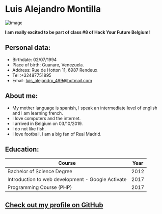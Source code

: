 # Luis Alejandro Montilla
![image](https://user-images.githubusercontent.com/59319966/71984883-00b37e80-322a-11ea-8918-174045d3c0df.jpg)


**I am really excited to be part of class #8 of Hack Your Future Belgium!**

## Personal data:

- Birthdate: 02/07/1994
- Place of birth: Guanare, Venezuela.
- Address: Rue de Hotton 11, 6987 Rendeux.
- Tel :+32487751895 
- Email: luis_alejandro_499@hotmail.com

## About me:
- My mother language is spanish, I speak an intermediate level of english and I am learning french.
- I love computers and the internet.
- I arrived in Belgium on 03/10/2019.
- I do not like fish.
- I love football, I am a big fan of Real Madrid.

## Education:

 Course| Year 
 --- | --- 
 Bachelor of Science Degree | 2012 
 Introduction to web development - Google Activate | 2017
 Programming Course (PHP) | 2017

 
## [Check out my profile on GitHub](https://github.com/AlejoVE)




